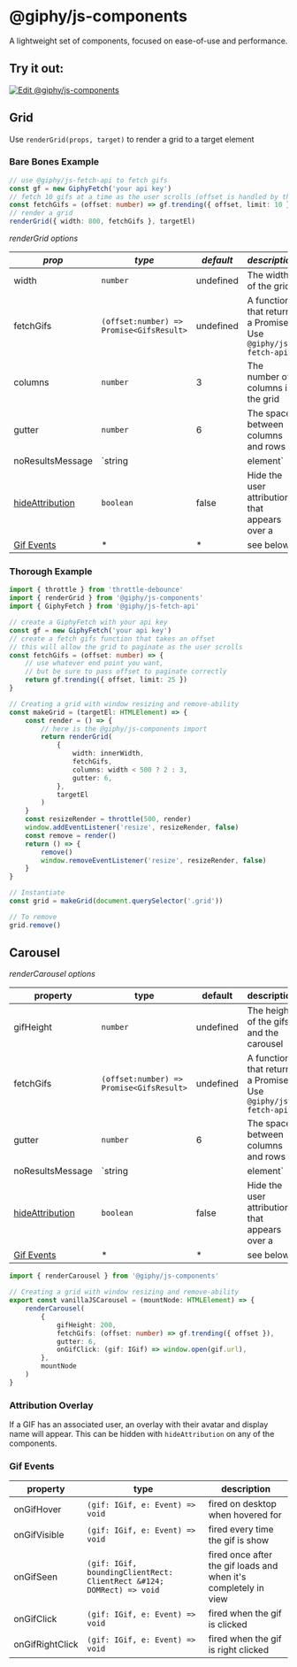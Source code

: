 # @giphy/js-components

A lightweight set of components, focused on ease-of-use and performance.

## Try it out:

[![Edit @giphy/js-components](https://codesandbox.io/static/img/play-codesandbox.svg)](https://codesandbox.io/s/1wq52x1w44?fontsize=14)

## Grid

Use `renderGrid(props, target)` to render a grid to a target element

### Bare Bones Example

```typescript
// use @giphy/js-fetch-api to fetch gifs
const gf = new GiphyFetch('your api key')
// fetch 10 gifs at a time as the user scrolls (offset is handled by the grid)
const fetchGifs = (offset: number) => gf.trending({ offset, limit: 10 })
// render a grid
renderGrid({ width: 800, fetchGifs }, targetEl)
```

<!-- The grid uses [bricks.js]() to render a grid with fixed width items. -->

_renderGrid options_

| _prop_                                  | _type_                                   | _default_ | _description_                                                            |
| --------------------------------------- | ---------------------------------------- | --------- | ------------------------------------------------------------------------ |
| width                                   | `number`                                 | undefined | The width of the grid                                                    |
| fetchGifs                               | `(offset:number) => Promise<GifsResult>` | undefined | A function that returns a Promise<GifsResult>. Use `@giphy/js-fetch-api` |
| columns                                 | `number`                                 | 3         | The number of columns in the grid                                        |
| gutter                                  | `number`                                 | 6         | The space between columns and rows                                       |
| noResultsMessage                        | `string || element`                      | undefined | Customise the "No results" message                                       |
| [hideAttribution](#attribution-overlay) | `boolean`                                | false     | Hide the user attribution that appears over a                            |
| [Gif Events](#gif-events)               | \*                                       | \*        | see below                                                                |

### Thorough Example

```typescript
import { throttle } from 'throttle-debounce'
import { renderGrid } from '@giphy/js-components'
import { GiphyFetch } from '@giphy/js-fetch-api'

// create a GiphyFetch with your api key
const gf = new GiphyFetch('your api key')
// create a fetch gifs function that takes an offset
// this will allow the grid to paginate as the user scrolls
const fetchGifs = (offset: number) => {
    // use whatever end point you want,
    // but be sure to pass offset to paginate correctly
    return gf.trending({ offset, limit: 25 })
}

// Creating a grid with window resizing and remove-ability
const makeGrid = (targetEl: HTMLElement) => {
    const render = () => {
        // here is the @giphy/js-components import
        return renderGrid(
            {
                width: innerWidth,
                fetchGifs,
                columns: width < 500 ? 2 : 3,
                gutter: 6,
            },
            targetEl
        )
    }
    const resizeRender = throttle(500, render)
    window.addEventListener('resize', resizeRender, false)
    const remove = render()
    return () => {
        remove()
        window.removeEventListener('resize', resizeRender, false)
    }
}

// Instantiate
const grid = makeGrid(document.querySelector('.grid'))

// To remove
grid.remove()
```

## Carousel

_renderCarousel options_

| property                                | type                                     | default   | description                                                              |
| --------------------------------------- | ---------------------------------------- | --------- | ------------------------------------------------------------------------ |
| gifHeight                               | `number`                                 | undefined | The height of the gifs and the carousel                                  |
| fetchGifs                               | `(offset:number) => Promise<GifsResult>` | undefined | A function that returns a Promise<GifsResult>. Use `@giphy/js-fetch-api` |
| gutter                                  | `number`                                 | 6         | The space between columns and rows                                       |
| noResultsMessage                        | `string || element`                      | undefined | Customise the "No results" message                                       |
| [hideAttribution](#attribution-overlay) | `boolean`                                | false     | Hide the user attribution that appears over a                            |
| [Gif Events](#gif-events)               | \*                                       | \*        | see below                                                                |

```typescript
import { renderCarousel } from '@giphy/js-components'

// Creating a grid with window resizing and remove-ability
export const vanillaJSCarousel = (mountNode: HTMLElement) => {
    renderCarousel(
        {
            gifHeight: 200,
            fetchGifs: (offset: number) => gf.trending({ offset }),
            gutter: 6,
            onGifClick: (gif: IGif) => window.open(gif.url),
        },
        mountNode
    )
}
```

### Attribution Overlay

If a GIF has an associated user, an overlay with their avatar and display name will appear. This can be hidden with `hideAttribution` on any of the components.

### Gif Events

| property        | type                                                                 | description                                                     |
| --------------- | -------------------------------------------------------------------- | --------------------------------------------------------------- |
| onGifHover      | `(gif: IGif, e: Event) => void`                                      | fired on desktop when hovered for                               |
| onGifVisible    | `(gif: IGif, e: Event) => void`                                      | fired every time the gif is show                                |
| onGifSeen       | `(gif: IGif, boundingClientRect: ClientRect &#124; DOMRect) => void` | fired once after the gif loads and when it's completely in view |
| onGifClick      | `(gif: IGif, e: Event) => void`                                      | fired when the gif is clicked                                   |
| onGifRightClick | `(gif: IGif, e: Event) => void`                                      | fired when the gif is right clicked                             |
